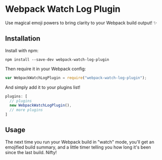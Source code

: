 # Webpack Watch Log Plugin

Use magical emoji powers to bring clarity to your Webpack build output! ✨

## Installation

Install with npm:

```
npm install --save-dev webpack-watch-log-plugin
```

Then require it in your Webpack config:

```js
var WebpackWatchLogPlugin = require("webpack-watch-log-plugin");
```

And simply add it to your plugins list!

```js
plugins: [
  // plugins
  new WebpackWatchLogPlugin(),
  // more plugins
]
```

## Usage

The next time you run your Webpack build in "watch" mode, you'll get an emojified build summary, and a little timer telling you how long it's been since the last build. Nifty!
